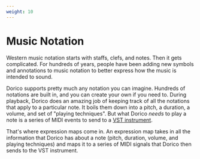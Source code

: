 ```yaml
---
weight: 10
---
```


# Music Notation

Western music notation starts with staffs, clefs, and notes. Then it gets complicated.
For hundreds of years, people have been adding new symbols and annotations to music notation to better express
how the music is intended to sound. 

Dorico supports pretty much any notation you can imagine. Hundreds of notations are built in, 
and you can create your own if you need to. 
During playback, Dorico does an amazing job of keeping track of all the notations that apply to a particular note.
It boils them down into a pitch, a duration, a volume, and set of "playing techniques".
But what Dorico _needs_ to play a note is a series of MIDI events to send to a
[VST instrument](https://en.wikipedia.org/wiki/Virtual_Studio_Technology).

That's where expression maps come in. An expression map takes in all the information that Dorico has about a note
(pitch, duration, volume, and playing techniques) and maps it to a series of MIDI signals that Dorico then sends to
the VST instrument.
